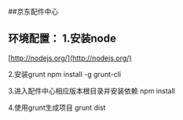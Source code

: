 ##京东配件中心

环境配置：
1.安装node
-------
[http://nodejs.org/](http://nodejs.org/)


2.安装grunt
    npm install -g grunt-cli

3.进入配件中心相应版本根目录并安装依赖
    npm install

4.使用grunt生成项目
    grunt dist